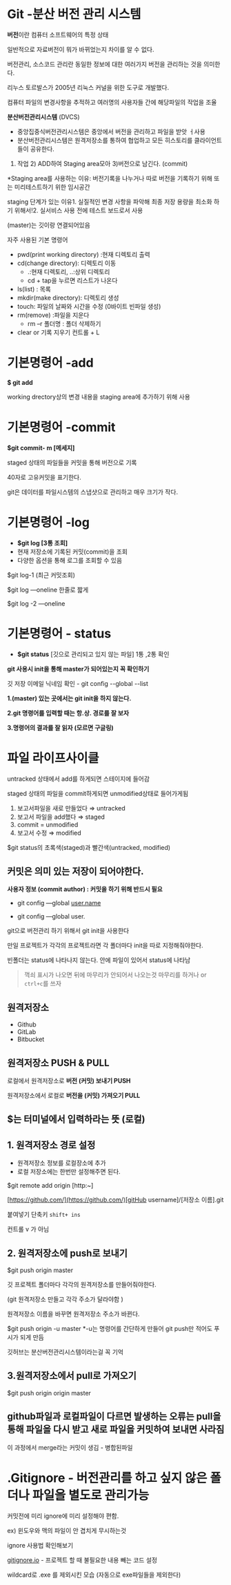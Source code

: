 # Git -분산 버전 관리 시스템

**버전**이란 컴퓨터 소프트웨어의 특정 상태

일반적으로 자료버전이 뭐가 바뀌었는지 차이를 알 수 없다.

버전관리, 소스코드 관리란 동일한 정보에 대한 여러가지 버전을 관리하는 것을 의미한다.

리누스 토르발스가 2005년 리눅스 커널을 위한 도구로 개발했다.

컴퓨터 파일의 변경사항을 추적하고 여러명의 사용자들 간에 해당파일의 작업을 조율

**분산버전관리시스템** (DVCS)

-   중앙집중식버전관리시스템은 중앙에서 버전을 관리하고 파일을 받앗 ㅓ사용
-   분산버전관리시스템은 원격저장소를 통하여 협업하고 모든 히스토리를 클라이언트들이 공유한다.

1.  작업 2) ADD하여 Staging area모아 3)버전으로 남긴다. (commit)

*Staging area를 사용하는 이유: 버전기록을 나누거나 따로 버전을 기록하기 위해 또는 미리테스트하기 위한 임시공간

staging 단계가 있는 이유1. 실질적인 변경 사항을 파악해 최종 저장 용량을 최소화 하기 위해서!2. 실서비스 사용 전에 테스트 보드로서 사용

(master)는 깃이랑 연결되어있음

자주 사용된 기본 명령어

-   pwd(print working directory) :현재 디렉토리 출력
-   cd(change directory): 디렉토리 이동
    -   .:현재 디렉토리, ..:상위 디렉토리
    -   cd + tap을 누르면 리스트가 나온다
-   ls(list) : 목록
-   mkdir(make directory): 디렉토리 생성
-   touch: 파일의 날짜와 시간을 수정 (0바이트 빈파일 생성)
-   rm(remove) :파일을 지운다
    -   rm –r 폴더명 : 폴더 삭제하기
-   clear or 기록 지우기 컨트롤 + L

# 기본명령어 -add

**$ git add <file>**

working drectory상의 변경 내용을 staging area에 추가하기 위해 사용

# 기본명령어 -commit

**$git commit- m [메세지]**

staged 상태의 파일들을 커밋을 통해 버전으로 기록

40자로 고유커밋을 표기한다.

git은 데이터를 파일시스템의 스냅샷으로 관리하고 매우 크기가 작다.


# 기본명령어 -log

-   **$git log [3통 조회]**
-   현재 저장소에 기록된 커밋(commit)을 조회
-   다양한 옵션을 통해 로그를 조회할 수 있음

$git log-1 (최근 커밋조회)

$git log —oneline 한줄로 짧게

$git log -2 —oneline

# 기본명령어 - status

-   **$git status** [깃으로 관리되고 있지 않는 파일] 1통 ,2통 확인


**git 사용시 init을 통해 master가 되어있는지 꼭 확인하기**

깃 저장 이메일 닉네임 확인 - git config --global --list

**1.(master) 있는 곳에서는 git init을 하지 않는다.**

**2.git 명령어를 입력할 때는 항.상. 경로를 잘 보자**

**3.명령어의 결과를 잘 읽자 (모르면 구글링)**

# 파일 라이프사이클


untracked 상태에서 add를 하게되면 스테이지에 들어감

staged 상태의 파일을 commit하게되면 unmodified상태로 들어가게됨

1.  보고서파일을 새로 만들었다 ⇒ untracked
2.  보고서 파일을 add했다 ⇒ staged
3.  commit = unmodified
4.  보고서 수정 ⇒ modified

$git status의 초록색(staged)과 빨간색(untracked, modified)

## 커밋은 의미 있는 저장이 되어야한다.

**사용자 정보 (commit author) : 커밋을 하기 위해 반드시 필요**

-   git config —global [user.name](http://user.name)
    
-   git config —global user.
    

git으로 버전관리 하기 위해서 git init을 사용한다

만일 프로젝트가 각각의 프로젝트라면 각 폴더마다 init을 따로 지정해줘야한다.

빈폴더는 status에 나타나지 않는다. 안에 파일이 있어서 status에 나타남

> 꺽쇠 표시가 나오면 뒤에 마무리가 안되어서 나오는것 마무리를 하거나 or `ctrl+c`를 쓰자

## 원격저장소

-   Github
-   GitLab
-   Bitbucket

## 원격저장소 PUSH & PULL

로컬에서 원격저장소로 **버전 (커밋) 보내기 PUSH**

원격저장소에서 로컬로 **버전을 (커밋) 가져오기 PULL**

## $는 터미널에서 입력하라는 뜻 (로컬)

## 1. 원격저장소 경로 설정

-   원격저장소 정보를 로컬장소에 추가
-   로컬 저장소에는 한번만 설정해주면 된다.

$git remote add origin [http:~]

[](https://github.com/)[https://github.com/](https://github.com/)[gitHub username]/[저장소 이름].git

붙여넣기 단축키 `shift+ ins`

컨트롤 v 가 아님

## 2. 원격저장소에 push로 보내기

$git push origin master

깃 프로젝트 폴더마다 각각의 원격저장소를 만들어줘야한다.

(git 원격저장소 만들고 각각 주소가 달라야함 )

원격저장소 이름을 바꾸면 원격저장소 주소가 바뀐다.

$git push origin -u master *-u는 명령어를 간단하게 만들어 git push만 적어도 푸시가 되게 만듬

깃허브는 분산버전관리시스템이라는걸 꼭 기억

## 3.원격저장소에서 pull로 가져오기

$git push origin origin master

## github파일과 로컬파일이 다르면 발생하는 오류는 pull을 통해 파일을 다시 받고 새로 파일을 커밋하여 보내면 사라짐

이 과정에서 merge라는 커밋이 생김 - 병합된파일


# .Gitignore - 버전관리를 하고 싶지 않은 폴더나 파일을 별도로 관리가능

커밋전에 미리 ignore에 미리 설정해야 편함.

ex) 윈도우와 맥의 파일이 안 겹치게 무시하는것

ignore 사용법 확인해보기

[gitignore.io](http://gitignore.io) - 프로젝트 할 때 불필요한 내용 빼는 코드 설정


wildcard로 .exe 를 제외시킨 모습 (자동으로 exe파일들을 제외한다)